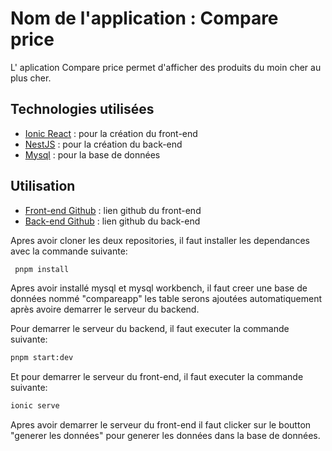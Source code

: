 # Nom de l'application : Compare price 
L' aplication Compare price permet d'afficher des produits du moin cher au plus cher.

## Technologies utilisées
- [Ionic React](https://ionicframework.com/) : pour la création du front-end
- [NestJS](https://nestjs.com/) : pour la création du back-end
- [Mysql](https://www.mysql.com/) : pour la base de données

## Utilisation
- [Front-end Github](https://github.com/khadetou/school-project-frontend.git) : lien github du front-end
- [Back-end Github](https://github.com/khadetou/school-project-backend.git) : lien github du back-end

Apres avoir cloner les deux repositories, il faut installer les dependances avec la commande suivante:

``` bash
 pnpm install
```
Apres avoir installé mysql et mysql workbench, il faut creer une base de données nommé "compareapp" les table serons ajoutées automatiquement après avoire demarrer le serveur du backend.

Pour demarrer le serveur du backend, il faut executer la commande suivante:

``` bash
pnpm start:dev
```

Et pour demarrer le serveur du front-end, il faut executer la commande suivante:

``` bash
ionic serve
```

Apres avoir demarrer le serveur du front-end il faut clicker sur le boutton "generer les données" pour generer les données dans la base de données.